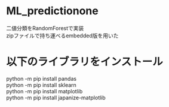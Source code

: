# ML_predictionone
二値分類をRandomForestで実装  
zipファイルで持ち運べるembedded版を用いた

# 以下のライブラリをインストール
python -m pip install pandas  
python -m pip install sklearn  
python -m pip install matplotlib  
python -m pip install japanize-matplotlib

